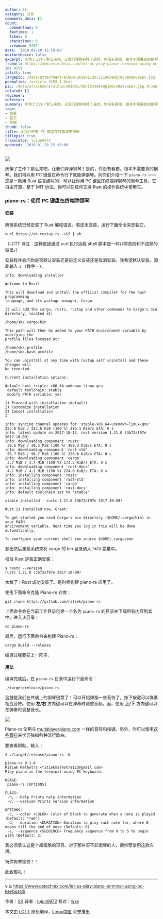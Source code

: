 ```yaml
---
author: Sk
category: 分享
comments_data: []
count:
  commentnum: 0
  favtimes: 1
  likes: 0
  sharetimes: 0
  viewnum: 8267
date: '2018-01-20 15:19:06'
editorchoice: false
excerpt: 厌倦了工作？那么来吧，让我们弹弹钢琴！是的，你没有看错，根本不需要真的钢琴。我们可以用 PC 键盘在命令行下就能弹钢琴。
fromurl: https://www.ostechnix.com/let-us-play-piano-terminal-using-pc-keyboard/
id: 9259
islctt: true
largepic: /data/attachment/album/201801/20/151908e9pj06ce0a9va6pv.jpg
permalink: /article-9259-1.html
pic: /data/attachment/album/201801/20/151908e9pj06ce0a9va6pv.jpg.thumb.jpg
related: []
reviewer: ''
selector: ''
summary: 厌倦了工作？那么来吧，让我们弹弹钢琴！是的，你没有看错，根本不需要真的钢琴。我们可以用 PC 键盘在命令行下就能弹钢琴。
tags:
- 钢琴
- 音乐
- 终端
thumb: false
title: 让我们使用 PC 键盘在终端演奏钢琴
titlepic: true
translator: lujun9972
updated: '2018-01-20 15:19:06'
---
```


![](/data/attachment/album/201801/20/151908e9pj06ce0a9va6pv.jpg)


厌倦了工作？那么来吧，让我们弹弹钢琴！是的，你没有看错，根本不需要真的钢琴。我们可以用 PC 键盘在命令行下就能弹钢琴。向你们介绍一下 `piano-rs` —— 这是一款用 Rust 语言编写的，可以让你用 PC 键盘在终端弹钢琴的简单工具。它自由开源，基于 MIT 协议。你可以在任何支持 Rust 的操作系统中使用它。


### piano-rs：使用 PC 键盘在终端弹钢琴


#### 安装


确保系统已经安装了 Rust 编程语言。若还未安装，运行下面命令来安装它。



```
curl https://sh.rustup.rs -sSf | sh

```

（LCTT 译注：这种直接通过 curl 执行远程 shell 脚本是一种非常危险和不成熟的做法。）


安装程序会问你是否默认安装还是自定义安装还是取消安装。我希望默认安装，因此输入 `1` （数字一）。



```
info: downloading installer

Welcome to Rust!

This will download and install the official compiler for the Rust programming
language, and its package manager, Cargo.

It will add the cargo, rustc, rustup and other commands to Cargo's bin
directory, located at:

/home/sk/.cargo/bin

This path will then be added to your PATH environment variable by modifying the
profile files located at:

/home/sk/.profile
/home/sk/.bash_profile

You can uninstall at any time with rustup self uninstall and these changes will
be reverted.

Current installation options:

default host triple: x86_64-unknown-linux-gnu
 default toolchain: stable
 modify PATH variable: yes

1) Proceed with installation (default)
2) Customize installation
3) Cancel installation
1

info: syncing channel updates for 'stable-x86_64-unknown-linux-gnu'
223.6 KiB / 223.6 KiB (100 %) 215.1 KiB/s ETA: 0 s
info: latest update on 2017-10-12, rust version 1.21.0 (3b72af97e 2017-10-09)
info: downloading component 'rustc'
 38.5 MiB / 38.5 MiB (100 %) 459.3 KiB/s ETA: 0 s
info: downloading component 'rust-std'
 56.7 MiB / 56.7 MiB (100 %) 220.6 KiB/s ETA: 0 s
info: downloading component 'cargo'
 3.7 MiB / 3.7 MiB (100 %) 173.5 KiB/s ETA: 0 s
info: downloading component 'rust-docs'
 4.1 MiB / 4.1 MiB (100 %) 224.0 KiB/s ETA: 0 s
info: installing component 'rustc'
info: installing component 'rust-std'
info: installing component 'cargo'
info: installing component 'rust-docs'
info: default toolchain set to 'stable'

stable installed - rustc 1.21.0 (3b72af97e 2017-10-09)

Rust is installed now. Great!

To get started you need Cargo's bin directory ($HOME/.cargo/bin) in your PATH
environment variable. Next time you log in this will be done automatically.

To configure your current shell run source $HOME/.cargo/env

```

登出然后重启系统来将 cargo 的 bin 目录纳入 `PATH` 变量中。


校验 Rust 是否正确安装：



```
$ rustc --version
rustc 1.21.0 (3b72af97e 2017-10-09)

```

太棒了！Rust 成功安装了。是时候构建 piano-rs 应用了。


使用下面命令克隆 Piano-rs 仓库：



```
git clone https://github.com/ritiek/piano-rs

```

上面命令会在当前工作目录创建一个名为 `piano-rs` 的目录并下载所有内容到其中。进入该目录：



```
cd piano-rs

```

最后，运行下面命令来构建 Piano-rs：



```
cargo build --release

```

编译过程要花上一阵子。


#### 用法


编译完成后，在 `piano-rs` 目录中运行下面命令：



```
./target/release/piano-rs

```

这就是我们在终端上的钢琴键盘了！可以开始弹指一些音符了。按下按键可以弹奏相应音符。使用 **左/右** 方向键可以在弹奏时调整音频。而，使用 **上/下** 方向键可以在弹奏时调整音长。


![](/data/attachment/album/201801/20/151909oqjxlqgf6lbi2qi5.png)


Piano-rs 使用与 [multiplayerpiano.com](http://www.multiplayerpiano.com/) 一样的音符和按键。另外，你可以使用[这些音符](https://pastebin.com/CX1ew0uB)来学习弹指各种流行歌曲。


要查看帮助。输入：



```
$ ./target/release/piano-rs -h

piano-rs 0.1.0
Ritiek Malhotra <ritiekmalhotra123@gmail.com>
Play piano in the terminal using PC keyboard.

USAGE:
 piano-rs [OPTIONS]

FLAGS:
 -h, --help Prints help information
 -V, --version Prints version information

OPTIONS:
 -c, --color <COLOR> Color of block to generate when a note is played (Default: "red")
 -d, --duration <DURATION> Duration to play each note for, where 0 means till the end of note (Default: 0)
 -s, --sequence <SEQUENCE> Frequency sequence from 0 to 5 to begin with (Default: 2)

```

我必须承认这是个超级酷的项目。对于那些买不起钢琴的人，很推荐使用这款应用。


祝你周末愉快！！


此致敬礼！




---


via: <https://www.ostechnix.com/let-us-play-piano-terminal-using-pc-keyboard/>


作者：[SK](https://www.ostechnix.com/author/sk/) 译者：[lujun9972](https://github.com/lujun9972) 校对：[wxy](https://github.com/wxy)


本文由 [LCTT](https://github.com/LCTT/TranslateProject) 原创编译，[Linux中国](https://linux.cn/) 荣誉推出